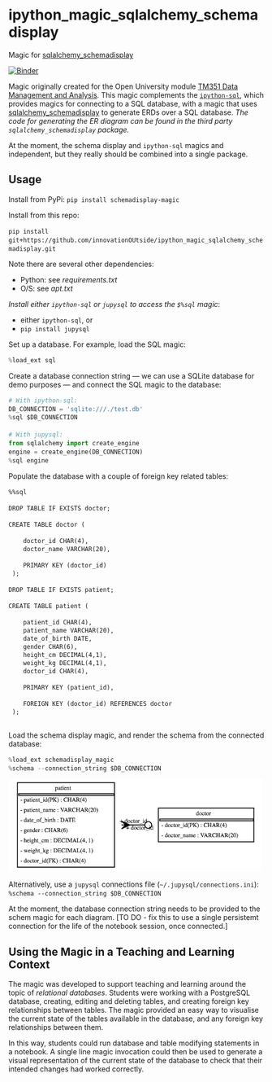 # ipython_magic_sqlalchemy_schemadisplay
Magic for [sqlalchemy_schemadisplay](https://github.com/fschulze/sqlalchemy_schemadisplay)

[![Binder](https://mybinder.org/badge_logo.svg)](https://mybinder.org/v2/gh/innovationOUtside/ipython_magic_sqlalchemy_schemadisplay/master?filepath=notebooks/SchemaDemo.ipynb)

Magic originally created for the Open University module [TM351 Data Management and Analysis](http://www.open.ac.uk/courses/modules/tm351). This magic complements the [`ipython-sql`](https://github.com/catherinedevlin/ipython-sql), which provides magics for connecting to a SQL database, with a magic that uses [sqlalchemy_schemadisplay](https://github.com/fschulze/sqlalchemy_schemadisplay) to generate ERDs over a SQL database. *The code for generating the ER diagram can be found in the third party `sqlalchemy_schemadisplay` package.*

At the moment, the schema display and `ipython-sql` magics and independent, but they really should be combined into a single package.

## Usage

Install from PyPi: `pip install schemadisplay-magic`

Install from this repo:

`pip install git+https://github.com/innovationOUtside/ipython_magic_sqlalchemy_schemadisplay.git`

Note there are several other dependencies:

- Python: see *requirements.txt*
- O/S: see *apt.txt*

*Install either `ipython-sql` or `jupysql` to access the `$%sql` magic*:

- either `ipython-sql`, or
- `pip install jupysql`

Set up a database. For example, load the SQL magic:

```python
%load_ext sql
```

Create a database connection string — we can use a SQLite database for demo purposes — and connect the SQL magic to the database:

```python
# With ipython-sql:
DB_CONNECTION = 'sqlite:///./test.db'
%sql $DB_CONNECTION

# With jupysql:
from sqlalchemy import create_engine
engine = create_engine(DB_CONNECTION)
%sql engine
```

Populate the database with a couple of foreign key related tables:

```text
%%sql

DROP TABLE IF EXISTS doctor;

CREATE TABLE doctor (
    
    doctor_id CHAR(4),
    doctor_name VARCHAR(20),
    
    PRIMARY KEY (doctor_id)
 );

DROP TABLE IF EXISTS patient;

CREATE TABLE patient (
    
    patient_id CHAR(4),
    patient_name VARCHAR(20),
    date_of_birth DATE,
    gender CHAR(6),
    height_cm DECIMAL(4,1),
    weight_kg DECIMAL(4,1),
    doctor_id CHAR(4),
    
    PRIMARY KEY (patient_id),
    
    FOREIGN KEY (doctor_id) REFERENCES doctor
 );
 
```

Load the schema display magic, and render the schema from the connected database:

```python
%load_ext schemadisplay_magic
%schema --connection_string $DB_CONNECTION
```

<img src='example_erd.png' width=500/>

Alternatively, use a `jupysql` connections file (`~/.jupysql/connections.ini`): `%schema --connection_string $DB_CONNECTION`

At the moment, the database connection string needs to be provided to the schem magic for each diagram. [TO DO - fix this to use a single persistemt connection for the life of the notebook session, once connected.]


## Using the Magic in a Teaching and Learning Context

The magic was developed to support teaching and learning around the topic of *relational databases*. Students were working with a PostgreSQL database, creating, editing and deleting tables, and creating foreign key relationships between tables. The magic provided an easy way to visualise the current state of the tables available in the database, and any foreign key relationships between them.

In this way, students could run database and table modifying statements in a notebook. A single line magic invocation could then be used to generate a visual representation of the current state of the database to check that their intended changes had worked correctly.

